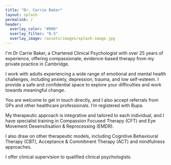 ```yaml
---
title: "Dr. Carrie Baker"
layout: splash
permalink: /
header:
  overlay_color: "#000"
  overlay_filter: "0.5"
  overlay_image: /assets/images/splash-image.jpg
---
```


I'm Dr Carrie Baker, a Chartered Clinical Psychologist with over 25 years of experience, offering compassionate, evidence-based therapy from my private practice in Cambridge.

I work with adults experiencing a wide range of emotional and mental health challenges, including anxiety, depression, trauma, and low self-esteem. I provide a safe and confidential space to explore your difficulties and work towards meaningful change.

You are welcome to get in touch directly, and I also accept referrals from GPs and other healthcare professionals. I’m registered with Bupa.

My therapeutic approach is integrative and tailored to each individual, and I have specialist training in Compassion Focused Therapy (CFT) and Eye Movement Desensitisation & Reprocessing (EMDR).

I also draw on other therapeutic models, including Cognitive Behavioural Therapy (CBT), Acceptance & Commitment Therapy (ACT) and mindfulness approaches.

I offer clinical supervision to qualified clinical psychologists.
